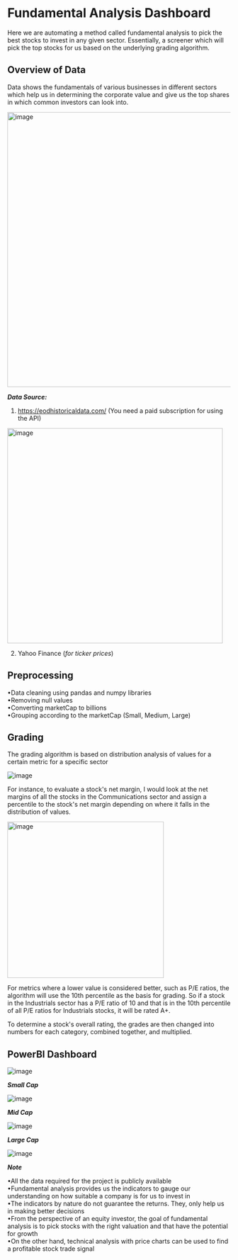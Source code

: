 # Fundamental Analysis Dashboard

Here we are automating a method called fundamental analysis to pick the best stocks to invest in any given sector. Essentially, a screener which will pick the top stocks for us based on the underlying grading algorithm.
    
## Overview of Data

Data shows the fundamentals of various businesses in different sectors which help us in determining the corporate value and give us the top shares in which common investors can look into.  

<img width="621" alt="image" src="https://user-images.githubusercontent.com/59665584/212155588-3b41411d-1b3a-4e88-9f62-7302bba7d348.png">


***Data Source:*** 

  1. https://eodhistoricaldata.com/ (You need a paid subscription for using the API)
    
<img width="486" alt="image" src="https://user-images.githubusercontent.com/59665584/212160495-bd35740d-9df2-4789-8363-1a4fa696466c.png">

    
  2. Yahoo Finance (*for ticker prices*) 

## Preprocessing

  •Data cleaning using pandas and numpy libraries  
  •Removing null values  
  •Converting marketCap to billions   
  •Grouping according to the marketCap (Small, Medium, Large)  

## Grading

The grading algorithm is based on distribution analysis of values for a certain metric for a specific sector

![image](https://user-images.githubusercontent.com/59665584/212153870-9e05031e-38da-4738-b0f5-ddc62ae57fb9.png)

For instance, to evaluate a stock's net margin, I would look at the net margins of all the stocks in the Communications sector and assign a percentile to the stock's net margin depending on where it falls in the distribution of values.

<img width="353" alt="image" src="https://user-images.githubusercontent.com/59665584/212157996-8a1b31a6-1f35-4b23-b7e6-d9c99c5e2189.png">

For metrics where a lower value is considered better, such as P/E ratios, the algorithm will use the 10th percentile as the basis for grading. So if a stock in the Industrials sector has a P/E ratio of 10 and that is in the 10th percentile of all P/E ratios for Industrials stocks, it will be rated A+.

To determine a stock's overall rating, the grades are then changed into numbers for each category, combined together, and multiplied.

## PowerBI Dashboard

![image](https://user-images.githubusercontent.com/59665584/212151629-fbe118da-b857-4983-afb9-936f542e5155.png)

***Small Cap***

![image](https://user-images.githubusercontent.com/59665584/212151877-86c52813-ea9f-4913-bd96-961d7fb34e04.png)

***Mid Cap***

![image](https://user-images.githubusercontent.com/59665584/212152049-609d5de1-cb6d-46ad-a43f-151b94a1892b.png)

***Large Cap***

![image](https://user-images.githubusercontent.com/59665584/212152162-dfc9c001-54be-4f91-bfdf-79629c86008e.png)



***Note***

•All the data required for the project is publicly available  
•Fundamental analysis provides us the indicators to gauge our understanding on how suitable a company is for us to invest in  
•The indicators by nature do not guarantee the returns. They, only help us in making better decisions  
•From the perspective of an equity investor, the goal of fundamental analysis is to pick stocks with the right valuation and that have the potential for growth   
•On the other hand, technical analysis with price charts can be used to find a profitable stock trade signal  
